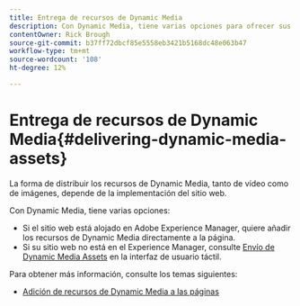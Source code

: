 ```yaml
---
title: Entrega de recursos de Dynamic Media
description: Con Dynamic Media, tiene varias opciones para ofrecer sus recursos de Dynamic Media, tanto de vídeo como de imágenes, a su sitio web.
contentOwner: Rick Brough
source-git-commit: b37ff72dbcf85e5558eb3421b5168dc48e063b47
workflow-type: tm+mt
source-wordcount: '108'
ht-degree: 12%

---
```



# Entrega de recursos de Dynamic Media{#delivering-dynamic-media-assets}

La forma de distribuir los recursos de Dynamic Media, tanto de vídeo como de imágenes, depende de la implementación del sitio web.

Con Dynamic Media, tiene varias opciones:

* Si el sitio web está alojado en Adobe Experience Manager, quiere añadir los recursos de Dynamic Media directamente a la página.
* Si su sitio web no está en el Experience Manager, consulte [Envío de Dynamic Media Assets](/help/assets/dynamic-media/delivering-dynamic-media-assets.md) en la interfaz de usuario táctil.

Para obtener más información, consulte los temas siguientes:

* [Adición de recursos de Dynamic Media a las páginas](/help/assets/dynamic-media/adding-dynamic-media-assets-to-pages.md)

